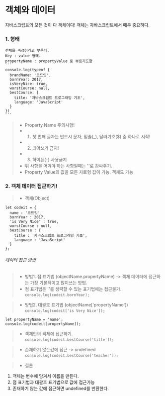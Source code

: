 # 객체와 데이터
  자바스크립트의 모든 것이 다 객체이다! 객체는 자바스크립트에서 매우 중요하다.
  
  ### 1. 형태
    전체를 속성이라고 부른다.
    Key : value 형태.
    propertyName : propertyValue 로 부르기도함
    ```
    console.log(typeof {
      brandName: '코드잇',
      bornYear: 2017,
      isVeryNice: true,
      worstCourse: null,
      bestCourse: {
        title: '자바스크립트 프로그래밍 기초',
        language: 'JavaScript'
      }
    })
    ```

  >- Property Name 주의사항!
  >- 1. 첫 번째 글자는 반드시 문자, 밑줄(_), 달러기호($) 중 하나로 시작!
  >- 2. 띄어쓰기 금지!
  >- 3. 하이픈(-) 사용금지
  >- 위 사항을 어겨야 하는 사항일때는 ''로 감싸주기.
  >- Property Value의 값을 모든 자료형 값이 가능. 객체도 가능

  ### 2. 객체 데이터 접근하기!
  >- 객체(Object)
  ```
  let codeit = {
    name : '코드잇',
    bornYear : 2017,
    'is Very Nice' : true,
    worstCourse : null,
    bestCourse : {
      title : '자바스크립트 프로그래밍 기초',
      language : 'JavaScript'
    }
  };
  ```
  ###### 데이터 접근 방법
  >- 방법1. 점 표기법 (objectName.propertyName) -> 객체 데이터에 접근하는 가장 기본적이고 많이쓰는 방법.
  >- 점 표기법은 ''를 생략할 수 있는 표기법에는 접근불가.
  `console.log(codeit.bornYear);`

  >- 방법2. 대괄호 표기법 (objectName['propertyName'])
  `console.log(codeit['is Very Nice']);`
  ```
  let propertyName = 'name';
  console.log(codeit[propertyName]);
  ```

  >- 객체안의 객체에 접근하기.
  `console.log(codeit.bestCourse['title']);`

  >- 존재하기 않는값에 접근 -> undefined
  `console.log(codeit.bestCourse['teacher']);`

  >- 결론
  1. 객체는 변수에 담겨서 이름을 만든다.
  2. 점 표기법과 대괄호 표기법으로 값에 접근가능
  3. 존재하기 않는 값에 접근하면 undefined를 반환한다.